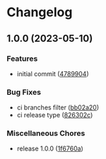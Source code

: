 # Changelog

## 1.0.0 (2023-05-10)


### Features

* initial commit ([4789904](https://github.com/siwon/release-please-test/commit/4789904d063b32091a0707a7326c221acab3fa39))


### Bug Fixes

* ci branches filter ([bb02a20](https://github.com/siwon/release-please-test/commit/bb02a20273d45540839f5c08b49ceab15a2e0e8c))
* ci release type ([826302c](https://github.com/siwon/release-please-test/commit/826302cb138359888cd8087cc49f90af86ec4bb9))


### Miscellaneous Chores

* release 1.0.0 ([1f6760a](https://github.com/siwon/release-please-test/commit/1f6760a3a6f8a939aa668c11091a5b06b649501b))

